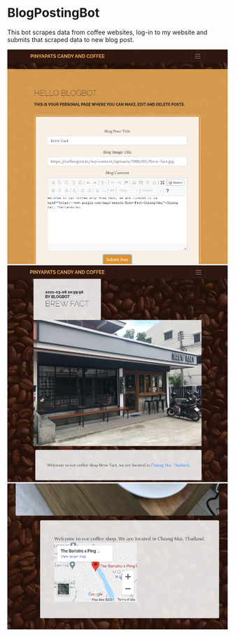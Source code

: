 # BlogPostingBot
This bot scrapes data from coffee websites, log-in to my website and submits that scraped data to new blog post.


![Alt Screenshot](/screenshot.jpg?raw=true "Screenshot")
![Alt Screenshot2](/screenshot2.jpg?raw=true "Screenshot2")
![Alt Screenshot3](/screenshot3.jpg?raw=true "Screenshot3")
